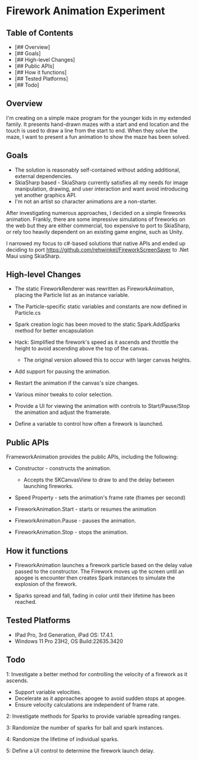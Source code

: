 # Firework Animation Experiment

## Table of Contents
* [## Overview]
* [## Goals]
* [## High-level Changes]
* [## Public APIs]
* [## How it functions]
* [## Tested Platforms]
* [## Todo]


## Overview 
I'm creating on a simple maze program for the younger kids in my extended family.
It presents hand-drawn mazes with a start and end location and the touch is used
to draw a line from the start to end. When they solve the maze, I want to present a fun animation
to show the maze has been solved.

## Goals
* The solution is reasonably self-contained without adding additional, external dependencies.
* SkiaSharp based - SkiaSharp currently satisfies all my needs for image manipulation, drawing, 
and user interaction and want avoid introducing yet another graphics API.
* I'm not an artist so character animations are a non-starter.

After investigating numerous approaches, I decided on a simple fireworks animation. 
Frankly, there are some impressive simulations of fireworks on the web but they 
are either commercial, too expensive to port to SkiaSharp, or rely too heavily 
dependent on an existing game engine, such as Unity.

I narrowed my focus to c#-based solutions that native APIs and ended up deciding to port 
https://github.com/rehwinkel/FireworkScreenSaver to .Net Maui using SkiaSharp.

## High-level Changes

* The static FireworkRenderer was rewritten as FireworkAnimation, placing
the Particle list as an instance variable.

* The Particle-specific static variables and constants are now defined in Particle.cs

* Spark creation logic has been moved to the static Spark.AddSparks method for better encapsulation

* Hack: Simplified the firework's speed as it ascends and throttle the height to 
  avoid ascending above the top of the canvas. 
  * The original version allowed this to occur with larger canvas heights.

* Add support for pausing the animation.

* Restart the animation if the canvas's size changes.

* Various minor tweaks to color selection.

* Provide a UI for viewing the animation with controls to Start/Pause/Stop the 
animation and adjust the framerate.

* Define a variable to control how often a firework is launched.

## Public APIs

FrameworkAnimation provides the public APIs, including the following:

* Constructor - constructs the animation.
  * Accepts the SKCanvasView to draw to and the delay between launching fireworks.

* Speed Property - sets the animation's frame rate (frames per second)

* FireworkAnimation.Start - starts or resumes the animation

* FireworkAnimation.Pause - pauses the animation.

* FireworkAnimation.Stop - stops the animation.

## How it functions

* FireworkAnimation launches a firework particle based on the delay value passed 
to the constructor. The Firework moves up the screen until an apogee is 
encounter then creates Spark instances to simulate the explosion of the firework.

* Sparks spread and fall, fading in color until their lifetime has been reached.

## Tested Platforms

* IPad Pro, 3rd Generation, iPad OS: 17.4.1.
* Windows 11 Pro 23H2, OS Build:22635.3420

## Todo

1: Investigate a better method for controlling the velocity of a firework as it ascends.
* Support variable velocities. 
* Decelerate as it approaches apogee to avoid sudden stops at apogee.
* Ensure velocity calculations are independent of frame rate.

2: Investigate methods for Sparks to provide variable spreading ranges. 

3: Randomize the number of sparks for ball and spark instances.

4: Randomize the lifetime of individual sparks.

5: Define a UI control to determine the firework launch delay.
